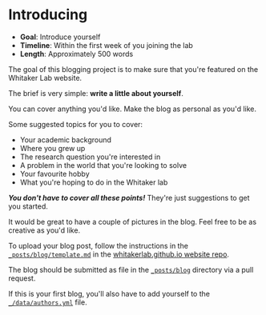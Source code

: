 # Introducing

* **Goal**: Introduce yourself
* **Timeline**: Within the first week of you joining the lab
* **Length**: Approximately 500 words

The goal of this blogging project is to make sure that you're featured on the Whitaker Lab website.

The brief is very simple: **write a little about yourself**.

You can cover anything you'd like.
Make the blog as personal as you'd like.

Some suggested topics for you to cover:

* Your academic background
* Where you grew up
* The research question you're interested in
* A problem in the world that you're looking to solve
* Your favourite hobby
* What you're hoping to do in the Whitaker lab

***You don't have to cover all these points!***
They're just suggestions to get you started.

It would be great to have a couple of pictures in the blog.
Feel free to be as creative as you'd like.

To upload your blog post, follow the instructions in the [`_posts/blog/template.md`](https://github.com/WhitakerLab/whitakerlab.github.io/blob/master/_posts/blog/template.md) in the [whitakerlab.github.io website repo](https://github.com/WhitakerLab/whitakerlab.github.io).

The blog should be submitted as file in the [`_posts/blog`](https://github.com/WhitakerLab/whitakerlab.github.io/tree/master/_posts/blog) directory via a pull request.

If this is your first blog, you'll also have to add yourself to the [`_/data/authors.yml`](https://github.com/WhitakerLab/whitakerlab.github.io/blob/master/_data/authors.yml) file.